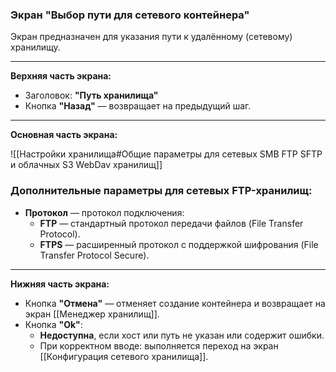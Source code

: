 ### Экран "Выбор пути для сетевого контейнера"

Экран предназначен для указания пути к удалённому (сетевому) хранилищу.

---

**Верхняя часть экрана:**
- Заголовок: **"Путь хранилища"**
- Кнопка **"Назад"** — возвращает на предыдущий шаг.

---

**Основная часть экрана:**

![[Настройки хранилища#Общие параметры для сетевых SMB FTP SFTP и облачных S3 WebDav хранилищ]]

### Дополнительные параметры для сетевых FTP-хранилищ:

- **Протокол** — протокол подключения:  
	- **FTP** — стандартный протокол передачи файлов (File Transfer Protocol).  
	- **FTPS** — расширенный протокол с поддержкой шифрования (File Transfer Protocol Secure).

---

**Нижняя часть экрана:**

- Кнопка **"Отмена"** — отменяет создание контейнера и возвращает на экран [[Менеджер хранилищ]].
- Кнопка **"Ok"**:
  - **Недоступна**, если хост или путь не указан или содержит ошибки.
  - При корректном вводе: выполняется переход на экран [[Конфигурация сетевого хранилища]].
